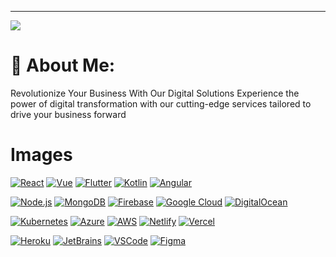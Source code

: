 ---
[![](https://visitcount.itsvg.in/api?id=@algoarts&icon=0&color=0)](https://visitcount.itsvg.in)

<!-- Proudly created with GPRM ( https://gprm.itsvg.in ) -->
# 💫 About Me:
Revolutionize Your Business With Our Digital Solutions Experience the power of digital transformation with our cutting-edge services tailored to drive your business forward


# Images

[![React](https://webres-nu.vercel.app/react.png)](https://webres-nu.vercel.app/react.png)
[![Vue](https://webres-nu.vercel.app/vue.png)](https://webres-nu.vercel.app/vue.png)
[![Flutter](https://webres-nu.vercel.app/flutter.png)](https://webres-nu.vercel.app/flutter.png)
[![Kotlin](https://webres-nu.vercel.app/kotlin.png)](https://webres-nu.vercel.app/kotlin.png)
[![Angular](https://webres-nu.vercel.app/angular.png)](https://webres-nu.vercel.app/angular.png)

[![Node.js](https://webres-nu.vercel.app/nodejs.png)](https://webres-nu.vercel.app/nodejs.png)
[![MongoDB](https://webres-nu.vercel.app/mongodb.png)](https://webres-nu.vercel.app/mongodb.png)
[![Firebase](https://webres-nu.vercel.app/firebase.png)](https://webres-nu.vercel.app/firebase.png)
[![Google Cloud](https://webres-nu.vercel.app/googlecloud.png)](https://webres-nu.vercel.app/googlecloud.png)
[![DigitalOcean](https://webres-nu.vercel.app/digitalocean.png)](https://webres-nu.vercel.app/digitalocean.png)

[![Kubernetes](https://webres-nu.vercel.app/kubernetes.png)](https://webres-nu.vercel.app/kubernetes.png)
[![Azure](https://webres-nu.vercel.app/azure.png)](https://webres-nu.vercel.app/azure.png)
[![AWS](https://webres-nu.vercel.app/aws.png)](https://webres-nu.vercel.app/aws.png)
[![Netlify](https://webres-nu.vercel.app/netlify.png)](https://webres-nu.vercel.app/netlify.png)
[![Vercel](https://webres-nu.vercel.app/vercel.png)]([https://webres-nu.vercel.app/vercel.png](https://surge.global/wp-content/uploads/2022/06/js.svg))

[![Heroku](https://webres-nu.vercel.app/heroku.png)](https://webres-nu.vercel.app/heroku.png)
[![JetBrains](https://webres-nu.vercel.app/jetbrains.png)](https://webres-nu.vercel.app/jetbrains.png)
[![VSCode](https://webres-nu.vercel.app/vscode.png)](https://webres-nu.vercel.app/vscode.png)
[![Figma](https://webres-nu.vercel.app/figma.png)](https://webres-nu.vercel.app/figma.png)


